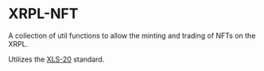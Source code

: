 # XRPL-NFT

A collection of util functions to allow the minting and trading of NFTs on the XRPL.

Utilizes the [XLS-20](https://github.com/XRPLF/XRPL-Standards/discussions/46) standard.
